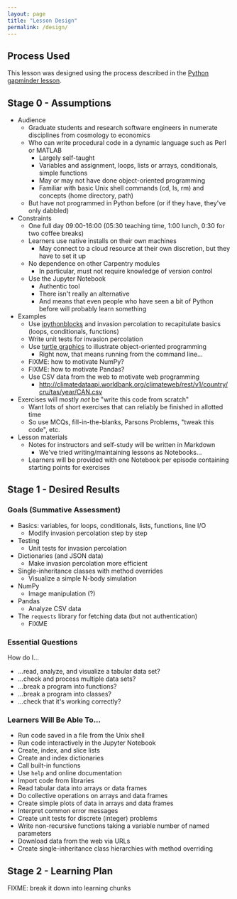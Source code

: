 ```yaml
---
layout: page
title: "Lesson Design"
permalink: /design/
---
```


## Process Used

This lesson was designed using the process described in the [Python gapminder lesson][gapminder].

## Stage 0 - Assumptions

*   Audience
    *   Graduate students and research software engineers in numerate disciplines from cosmology to economics
    *   Who can write procedural code in a dynamic language such as Perl or MATLAB
        *   Largely self-taught
        *   Variables and assignment, loops, lists or arrays, conditionals, simple functions
        *   May or may not have done object-oriented programming
        *   Familiar with basic Unix shell commands (cd, ls, rm) and concepts (home directory, path)
    *   But have not programmed in Python before (or if they have, they've only dabbled)
*   Constraints
    *   One full day 09:00-16:00 (05:30 teaching time, 1:00 lunch, 0:30 for two coffee breaks)
    *   Learners use native installs on their own machines
        *   May connect to a cloud resource at their own discretion, but they have to set it up
    *   No dependence on other Carpentry modules
        *   In particular, must not require knowledge of version control
    *   Use the Jupyter Notebook
        *   Authentic tool
        *   There isn't really an alternative
        *   And means that even people who have seen a bit of Python before will probably learn something
*   Examples
    *   Use [ipythonblocks][blocks] and invasion percolation to recapitulate basics (loops, conditionals, functions)
    *   Write unit tests for invasion percolation
    *   Use [turtle graphics][turtle] to illustrate object-oriented programming
        *   Right now, that means running from the command line...
    *   FIXME: how to motivate NumPy?
    *   FIXME: how to motivate Pandas?
    *   Use CSV data from the web to motivate web programming
        *   <http://climatedataapi.worldbank.org/climateweb/rest/v1/country/cru/tas/year/CAN.csv>
*   Exercises will mostly *not* be "write this code from scratch"
    *   Want lots of short exercises that can reliably be finished in allotted time
    *   So use MCQs, fill-in-the-blanks, Parsons Problems, "tweak this code", etc.
*   Lesson materials
    *   Notes for instructors and self-study will be written in Markdown
        *   We've tried writing/maintaining lessons as Notebooks...
    *   Learners will be provided with one Notebook per episode containing starting points for exercises

## Stage 1 - Desired Results

### Goals (Summative Assessment)

*   Basics: variables, for loops, conditionals, lists, functions, line I/O
    *   Modify invasion percolation step by step
*   Testing
    *   Unit tests for invasion percolation
*   Dictionaries (and JSON data)
    *   Make invasion percolation more efficient
*   Single-inheritance classes with method overrides
    *   Visualize a simple N-body simulation
*   NumPy
    *   Image manipulation (?)
*   Pandas
    *   Analyze CSV data
*   The `requests` library for fetching data (but not authentication)
    *   FIXME

### Essential Questions

How do I...

*   ...read, analyze, and visualize a tabular data set?
*   ...check and process multiple data sets?
*   ...break a program into functions?
*   ...break a program into classes?
*   ...check that it's working correctly?

### Learners Will Be Able To...

*   Run code saved in a file from the Unix shell
*   Run code interactively in the Jupyter Notebook
*   Create, index, and slice lists
*   Create and index dictionaries
*   Call built-in functions
*   Use `help` and online documentation
*   Import code from libraries
*   Read tabular data into arrays or data frames
*   Do collective operations on arrays and data frames
*   Create simple plots of data in arrays and data frames
*   Interpret common error messages
*   Create unit tests for discrete (integer) problems
*   Write non-recursive functions taking a variable number of named parameters
*   Download data from the web via URLs
*   Create single-inheritance class hierarchies with method overriding

## Stage 2 - Learning Plan

FIXME: break it down into learning chunks

[blocks]: http://ipythonblocks.org/
[gapminder]: https://swcarpentry.github.io/python-novice-gapminder/
[turtle]: https://docs.python.org/3.5/library/turtle.html
